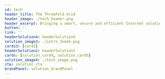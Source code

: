```yaml
---
id: tech
header_title: The ThreeFold Grid
header_image: ./tech_header.png
header_excerpt: Bringing a smart, secure and efficient Internet solution that allows anyone to connect capacity and participate in the internet economy. An upgrade from today’s centralized data center model.
button: ''
link: ''
headerSolution4: headerSolution4
solution_image3: ./intro_3node.png
cards3: [card1]
headerSolution2: headerSolution2
cards: [solution_card4, solution_card5]
solution_image4: ./tech_image.png
cta: solution_cta
brandPanel: solution_brandPanel
---
```


<!-- 
featuresMain: Feature_main
features: [high_durability, versatility, value_based_price, variety] -->

<!-- signup: solution_signup -->

<!-- productData: [solution_product1, solution_product2, solution_product3] -->

<!-- header_title: Powering the next-gen Internet
header_image: ./solution_header.png
header_altImg: solution_header
header_excerpt: Our open-source lightweight OS and autonomous technology powers the decentralization of the Internet with more Security, Privacy & Performance-Efficiency. -->

<!-- slides:
  [
    performance,
    privacy,
    security,
    inclusive,
    sustainable,
  ] -->

<!--   cta: solution_cta -->

<!-- solution_image: ./grid_live.png -->
<!-- headerSolution3: headerSolution3 -->


<!-- header: solution_header
solution_image2: ./solution_image.png -->

<!--  -->
